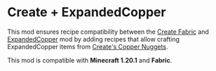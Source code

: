 # Create + ExpandedCopper

This mod ensures recipe compatibility between the [Create Fabric](https://modrinth.com/mod/create-fabric) and [ExpandedCopper](https://modrinth.com/mod/expanded-copper) mod by adding recipes that allow crafting ExpandedCopper items from [Create's Copper Nuggets](https://create.fandom.com/wiki/Copper_Nugget).

This mod is compatible with **Minecraft 1.20.1** and **Fabric**.
